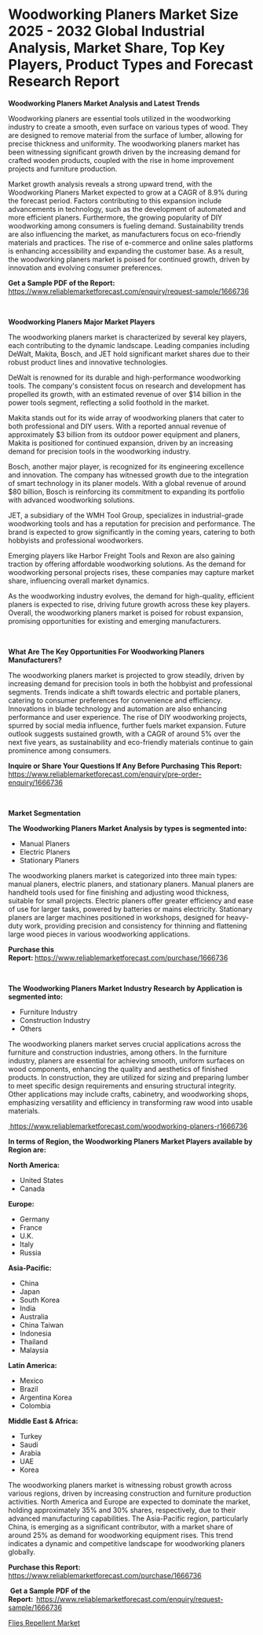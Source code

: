 <p><h1>Woodworking Planers Market Size 2025 - 2032 Global Industrial Analysis, Market Share, Top Key Players, Product Types and Forecast Research Report</h1></p><p><strong>Woodworking Planers Market Analysis and Latest Trends</strong></p>
<p><p>Woodworking planers are essential tools utilized in the woodworking industry to create a smooth, even surface on various types of wood. They are designed to remove material from the surface of lumber, allowing for precise thickness and uniformity. The woodworking planers market has been witnessing significant growth driven by the increasing demand for crafted wooden products, coupled with the rise in home improvement projects and furniture production.</p><p>Market growth analysis reveals a strong upward trend, with the Woodworking Planers Market expected to grow at a CAGR of 8.9% during the forecast period. Factors contributing to this expansion include advancements in technology, such as the development of automated and more efficient planers. Furthermore, the growing popularity of DIY woodworking among consumers is fueling demand. Sustainability trends are also influencing the market, as manufacturers focus on eco-friendly materials and practices. The rise of e-commerce and online sales platforms is enhancing accessibility and expanding the customer base. As a result, the woodworking planers market is poised for continued growth, driven by innovation and evolving consumer preferences.</p></p>
<p><strong>Get a Sample PDF of the Report:&nbsp;</strong> <a href="https://www.reliablemarketforecast.com/enquiry/request-sample/1666736?utm_campaign=2301&utm_medium=2&utm_source=Github&utm_content=ia&utm_term=06032025&utm_id=woodworking-planers">https://www.reliablemarketforecast.com/enquiry/request-sample/1666736</a></p>
<p>&nbsp;</p>
<p><strong>Woodworking Planers Major Market Players</strong></p>
<p><p>The woodworking planers market is characterized by several key players, each contributing to the dynamic landscape. Leading companies including DeWalt, Makita, Bosch, and JET hold significant market shares due to their robust product lines and innovative technologies.</p><p>DeWalt is renowned for its durable and high-performance woodworking tools. The company's consistent focus on research and development has propelled its growth, with an estimated revenue of over $14 billion in the power tools segment, reflecting a solid foothold in the market.</p><p>Makita stands out for its wide array of woodworking planers that cater to both professional and DIY users. With a reported annual revenue of approximately $3 billion from its outdoor power equipment and planers, Makita is positioned for continued expansion, driven by an increasing demand for precision tools in the woodworking industry.</p><p>Bosch, another major player, is recognized for its engineering excellence and innovation. The company has witnessed growth due to the integration of smart technology in its planer models. With a global revenue of around $80 billion, Bosch is reinforcing its commitment to expanding its portfolio with advanced woodworking solutions.</p><p>JET, a subsidiary of the WMH Tool Group, specializes in industrial-grade woodworking tools and has a reputation for precision and performance. The brand is expected to grow significantly in the coming years, catering to both hobbyists and professional woodworkers.</p><p>Emerging players like Harbor Freight Tools and Rexon are also gaining traction by offering affordable woodworking solutions. As the demand for woodworking personal projects rises, these companies may capture market share, influencing overall market dynamics.</p><p>As the woodworking industry evolves, the demand for high-quality, efficient planers is expected to rise, driving future growth across these key players. Overall, the woodworking planers market is poised for robust expansion, promising opportunities for existing and emerging manufacturers.</p></p>
<p>&nbsp;</p>
<p><strong>What Are The Key Opportunities For Woodworking Planers Manufacturers?</strong></p>
<p><p>The woodworking planers market is projected to grow steadily, driven by increasing demand for precision tools in both the hobbyist and professional segments. Trends indicate a shift towards electric and portable planers, catering to consumer preferences for convenience and efficiency. Innovations in blade technology and automation are also enhancing performance and user experience. The rise of DIY woodworking projects, spurred by social media influence, further fuels market expansion. Future outlook suggests sustained growth, with a CAGR of around 5% over the next five years, as sustainability and eco-friendly materials continue to gain prominence among consumers.</p></p>
<p><strong>Inquire or Share Your Questions If Any Before Purchasing This Report:</strong> <a href="https://www.reliablemarketforecast.com/enquiry/pre-order-enquiry/1666736?utm_campaign=2301&utm_medium=2&utm_source=Github&utm_content=ia&utm_term=06032025&utm_id=woodworking-planers">https://www.reliablemarketforecast.com/enquiry/pre-order-enquiry/1666736</a></p>
<p>&nbsp;</p>
<p><strong>Market Segmentation</strong></p>
<p><strong>The Woodworking Planers Market Analysis by types is segmented into:</strong></p>
<p><ul><li>Manual Planers</li><li>Electric Planers</li><li>Stationary Planers</li></ul></p>
<p><p>The woodworking planers market is categorized into three main types: manual planers, electric planers, and stationary planers. Manual planers are handheld tools used for fine finishing and adjusting wood thickness, suitable for small projects. Electric planers offer greater efficiency and ease of use for larger tasks, powered by batteries or mains electricity. Stationary planers are larger machines positioned in workshops, designed for heavy-duty work, providing precision and consistency for thinning and flattening large wood pieces in various woodworking applications.</p></p>
<p><strong>Purchase this Report:&nbsp;</strong><a href="https://www.reliablemarketforecast.com/purchase/1666736?utm_campaign=2301&utm_medium=2&utm_source=Github&utm_content=ia&utm_term=06032025&utm_id=woodworking-planers">https://www.reliablemarketforecast.com/purchase/1666736</a></p>
<p>&nbsp;</p>
<p><strong>The Woodworking Planers Market Industry Research by Application is segmented into:</strong></p>
<p><ul><li>Furniture Industry</li><li>Construction Industry</li><li>Others</li></ul></p>
<p><p>The woodworking planers market serves crucial applications across the furniture and construction industries, among others. In the furniture industry, planers are essential for achieving smooth, uniform surfaces on wood components, enhancing the quality and aesthetics of finished products. In construction, they are utilized for sizing and preparing lumber to meet specific design requirements and ensuring structural integrity. Other applications may include crafts, cabinetry, and woodworking shops, emphasizing versatility and efficiency in transforming raw wood into usable materials.</p></p>
<p><a href="https://www.reliablemarketforecast.com/woodworking-planers-r1666736?utm_campaign=2301&utm_medium=2&utm_source=Github&utm_content=ia&utm_term=06032025&utm_id=woodworking-planers">&nbsp;https://www.reliablemarketforecast.com/woodworking-planers-r1666736</a></p>
<p><strong>In terms of Region, the Woodworking Planers Market Players available by Region are:</strong></p>
<p>
    <p> <strong> North America: </strong>
        <ul>
            <li>United States</li>
            <li>Canada</li>
        </ul>
        </p> 
    <p> <strong> Europe: </strong>
        <ul>
            <li>Germany</li>
            <li>France</li>
            <li>U.K.</li>
            <li>Italy</li>
            <li>Russia</li>
        </ul>
        </p> 
    <p> <strong> Asia-Pacific: </strong>
        <ul>
            <li>China</li>
            <li>Japan</li>
            <li>South Korea</li>
            <li>India</li>
            <li>Australia</li>
            <li>China Taiwan</li>
            <li>Indonesia</li>
            <li>Thailand</li>
            <li>Malaysia</li>
        </ul>
        </p> 
    <p> <strong> Latin America: </strong>
        <ul>
            <li>Mexico</li>
            <li>Brazil</li>
            <li>Argentina Korea</li>
            <li>Colombia</li>
        </ul>
        </p> 
    <p> <strong> Middle East & Africa: </strong>
        <ul>
            <li>Turkey</li>
            <li>Saudi</li>
            <li>Arabia</li>
            <li>UAE</li>
            <li>Korea</li>
        </ul>
    </p>
    </p>
<p><p>The woodworking planers market is witnessing robust growth across various regions, driven by increasing construction and furniture production activities. North America and Europe are expected to dominate the market, holding approximately 35% and 30% shares, respectively, due to their advanced manufacturing capabilities. The Asia-Pacific region, particularly China, is emerging as a significant contributor, with a market share of around 25% as demand for woodworking equipment rises. This trend indicates a dynamic and competitive landscape for woodworking planers globally.</p></p>
<p><strong>Purchase this Report: </strong><a href="https://www.reliablemarketforecast.com/purchase/1666736?utm_campaign=2301&utm_medium=2&utm_source=Github&utm_content=ia&utm_term=06032025&utm_id=woodworking-planers">https://www.reliablemarketforecast.com/purchase/1666736</a></p>
<p>&nbsp;<strong>Get a Sample PDF of the Report:&nbsp;&nbsp;</strong><a href="https://www.reliablemarketforecast.com/enquiry/request-sample/1666736?utm_campaign=2301&utm_medium=2&utm_source=Github&utm_content=ia&utm_term=06032025&utm_id=woodworking-planers">https://www.reliablemarketforecast.com/enquiry/request-sample/1666736</a></p>
<p><strong></strong></p>
<p><p><a href="https://github.com/sca704osol/Market-Research-Report-List-1/blob/main/flies-repellent-market.md?utm_campaign=2301&utm_medium=2&utm_source=Github&utm_content=ia&utm_term=06032025&utm_id=woodworking-planers">Flies Repellent Market</a></p></p>